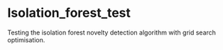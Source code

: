 # Isolation_forest_test
Testing the isolation forest novelty detection algorithm with grid search optimisation.
